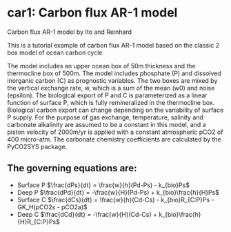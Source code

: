# car1: Carbon flux AR-1 model

Carbon flux AR-1 model by Ito and Reinhard

This is a tutorial example of carbon flux AR-1 model based on the classic 2 box model of ocean carbon cycle

The model includes an upper ocean box of 50m thickness and the thermocline box of 500m. The model includes phosphate (P) and dissolved inorganic carbon (C) as prognostic variables. The two boxes are mixed by the vertical exchange rate, w, which is a sum of the mean (w0) and noise (epsilon). The biological export of P and C is parameterized as a linear function of surface P, which is fully remineralized in the thermocline box. Biological carbon export can change depending on the variability of surface P supply. For the purpose of gas exchange, temperature, salinity and carbonate alkalinity are assumed to be a constant in this model, and a piston velocity of 2000m/yr is applied with a constant atmospheric pCO2 of 400 micro-atm. The carbonate chemistry coefficients are calculated by the PyCO2SYS package. 

## The governing equations are: 
- Surface P $\frac{dPs}{dt} = \frac{w}{h}(Pd-Ps) - k_{bio}Ps$
- Deep P $\frac{dPd}{dt} = -\frac{w}{H}(Pd-Ps) + k_{bio}\frac{h}{H}Ps$
- Surface C $\frac{dCs}{dt} = \frac{w}{h}(Cd-Cs) - k_{bio}R_{C:P}Ps - GK_H(pCO2s - pCO2a)$
- Deep C $\frac{dCd}{dt} = -\frac{w}{H}(Cd-Cs) + k_{bio}\frac{h}{H}R_{C:P}Ps$

